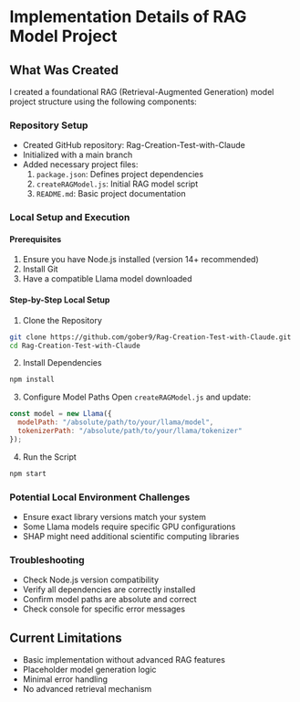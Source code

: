 # Implementation Details of RAG Model Project

## What Was Created

I created a foundational RAG (Retrieval-Augmented Generation) model project structure using the following components:

### Repository Setup
- Created GitHub repository: Rag-Creation-Test-with-Claude
- Initialized with a main branch
- Added necessary project files:
  1. `package.json`: Defines project dependencies
  2. `createRAGModel.js`: Initial RAG model script
  3. `README.md`: Basic project documentation

### Local Setup and Execution

#### Prerequisites
1. Ensure you have Node.js installed (version 14+ recommended)
2. Install Git
3. Have a compatible Llama model downloaded

#### Step-by-Step Local Setup

1. Clone the Repository
```bash
git clone https://github.com/gober9/Rag-Creation-Test-with-Claude.git
cd Rag-Creation-Test-with-Claude
```

2. Install Dependencies
```bash
npm install
```

3. Configure Model Paths
Open `createRAGModel.js` and update:
```javascript
const model = new Llama({
  modelPath: "/absolute/path/to/your/llama/model",
  tokenizerPath: "/absolute/path/to/your/llama/tokenizer"
});
```

4. Run the Script
```bash
npm start
```

### Potential Local Environment Challenges
- Ensure exact library versions match your system
- Some Llama models require specific GPU configurations
- SHAP might need additional scientific computing libraries

### Troubleshooting
- Check Node.js version compatibility
- Verify all dependencies are correctly installed
- Confirm model paths are absolute and correct
- Check console for specific error messages

## Current Limitations
- Basic implementation without advanced RAG features
- Placeholder model generation logic
- Minimal error handling
- No advanced retrieval mechanism
